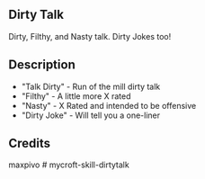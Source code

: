 ## Dirty Talk
Dirty, Filthy, and Nasty talk. Dirty Jokes too!

## Description 
* "Talk Dirty" - Run of the mill dirty talk
* "Filthy" - A little more X rated
* "Nasty" - X Rated and intended to be offensive
* "Dirty Joke" - Will tell you a one-liner

## Credits 
maxpivo # mycroft-skill-dirtytalk

